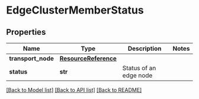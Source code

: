 # EdgeClusterMemberStatus

## Properties
Name | Type | Description | Notes
------------ | ------------- | ------------- | -------------
**transport_node** | [**ResourceReference**](ResourceReference.md) |  | 
**status** | **str** | Status of an edge node | 

[[Back to Model list]](../README.md#documentation-for-models) [[Back to API list]](../README.md#documentation-for-api-endpoints) [[Back to README]](../README.md)

